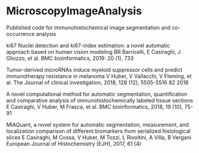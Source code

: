 # MicroscopyImageAnalysis
Published code for immunohistochemical image segmentation and co-occurrence analysis

ki67 Nuclei detection and ki67-index estimation: a novel automatic approach based on human vision modeling
BR Barricelli, E Casiraghi, J Gliozzo, et al.
BMC bioinformatics, 2019: 20 (1), 733

Tumor-derived microRNAs induce myeloid suppressor cells and predict immunotherapy resistance in melanoma
V Huber, V Vallacchi, V Fleming, et al.
The Journal of clinical investigation, 2018, 128 (12), 5505-5516	82	2018

A novel computational method for automatic segmentation, quantification and comparative analysis of immunohistochemically labeled tissue sections
E Casiraghi, V Huber, M Frasca, et al.
BMC bioinformatics, 2018, 19 (10), 75-91

MIAQuant, a novel system for automatic segmentation, measurement, and localization comparison of different biomarkers from serialized histological slices
E Casiraghi, M Cossa, V Huber, M Tozzi, L Rivoltini, A Villa, B Vergani
European Journal of Histochemistry (EJH), 2017, 61 (4)
